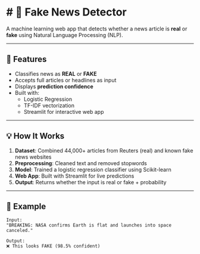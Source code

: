 # # 📰 Fake News Detector

A machine learning web app that detects whether a news article is **real** or **fake** using Natural Language Processing (NLP).


---

## 🚀 Features

- Classifies news as **REAL** or **FAKE**
- Accepts full articles or headlines as input
- Displays **prediction confidence**
- Built with:
  - Logistic Regression
  - TF-IDF vectorization
  - Streamlit for interactive web app

---

## 💡 How It Works

1. **Dataset**: Combined 44,000+ articles from Reuters (real) and known fake news websites  
2. **Preprocessing**: Cleaned text and removed stopwords  
3. **Model**: Trained a logistic regression classifier using Scikit-learn  
4. **Web App**: Built with Streamlit for live predictions  
5. **Output**: Returns whether the input is real or fake + probability

---

## 🧪 Example

```text
Input:
"BREAKING: NASA confirms Earth is flat and launches into space canceled."

Output:
❌ This looks FAKE (98.5% confident)

